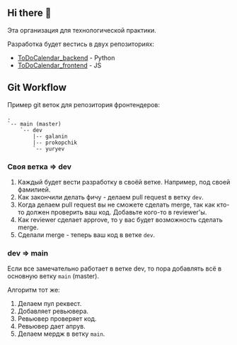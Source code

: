 ## Hi there 👋

Эта организация для технологической практики.

Разработка будет вестись в двух репозиториях:
- [ToDoCalendar_backend](https://github.com/ToDoCalendar/ToDoCalendar_backend) - Python
- [ToDoCalendar_frontend](https://github.com/ToDoCalendar/ToDoCalendar_frontend) - JS

## Git Workflow

Пример git веток для репозитория фронтендеров:

```
.       
`-- main (master)
    `-- dev
        |-- galanin
        |-- prokopchik
        `-- yuryev                                                             
```

### Cвоя ветка => dev

1. Каждый будет вести разработку в своёй ветке. Например, под своей фамилией.
2. Как закончили делать фичу - делаем pull request в ветку `dev`.
3. Когда делаем pull request вы не сможете сделать merge, так как кто-то должен проверить ваш код. Добавьте кого-то в reviewer'ы.
4. Как reviewer сделает approve, то у вас будет возможность сделать merge.
5. Сделали merge - теперь ваш код в ветке `dev`.

### dev => main

Если все замечательно работает в ветке dev, то пора добавлять всё в основную ветку `main` (master).

Алгоритм тот же:
1. Делаем пул реквест.
2. Добавляет ревьювера.
3. Ревьювер проверяет код.
4. Ревьювер дает апрув.
5. Делаем мердж в ветку `main`.
